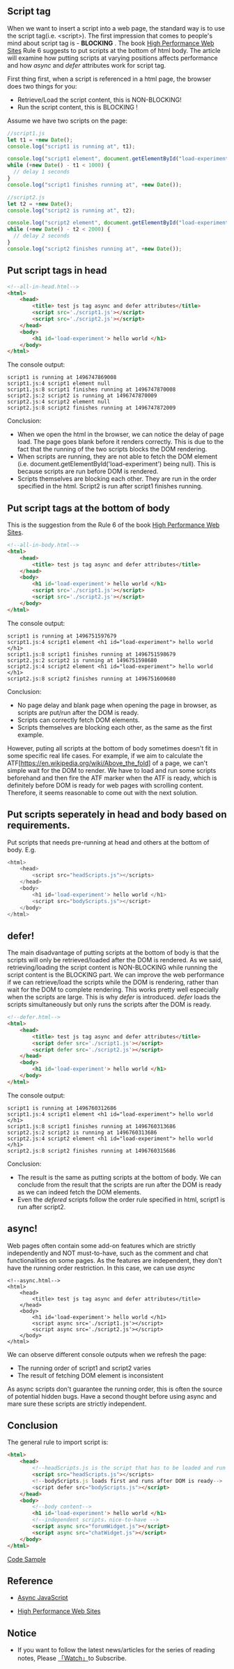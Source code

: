 ## Script tag

When we want to insert a script into a web page, the standard way is to use the script tag(i.e. \<script\>). The first impression that comes to people's mind about script tag is - **BLOCKING** .
The book [High Performance Web Sites](https://www.amazon.com/High-Performance-Web-Sites-Essential/dp/0596529309/ref=sr_1_1?s=books&ie=UTF8&qid=1521248657&sr=1-1&keywords=high+performance+websites) Rule 6 suggests to put scripts at the bottom of html body. The article will examine how putting scripts at varying positions affects performance and how _async_ and _defer_ attributes work for script tag.

First thing first, when a script is referenced in a html page, the browser does two things for you:

- Retrieve/Load the script content, this is NON-BLOCKING!
- Run the script content, this is BLOCKING !

Assume we have two scripts on the page:

```javascript
//script1.js
let t1 = +new Date();
console.log("script1 is running at", t1);

console.log("script1 element", document.getElementById("load-experiment"));
while (+new Date() - t1 < 1000) {
  // delay 1 seconds
}
console.log("script1 finishes running at", +new Date());
```

```javascript
//script2.js
let t2 = +new Date();
console.log("script2 is running at", t2);

console.log("script2 element", document.getElementById("load-experiment"));
while (+new Date() - t2 < 2000) {
  // delay 2 seconds
}
console.log("script2 finishes running at", +new Date());
```

## Put script tags in head

```html
<!--all-in-head.html-->
<html>
    <head>
        <title> test js tag async and defer attributes</title>
        <script src='./script1.js'></script>
        <script src='./script2.js'></script>
    </head>
    <body>
        <h1 id='load-experiment'> hello world </h1>
    </body>
</html>
```

The console output:

```
script1 is running at 1496747869008
script1.js:4 script1 element null
script1.js:8 script1 finishes running at 1496747870008
script2.js:2 script2 is running at 1496747870009
script2.js:4 script2 element null
script2.js:8 script2 finishes running at 1496747872009
```

Conclusion:

- When we open the html in the browser, we can notice the delay of page load. The page goes blank before it renders correctly. This is due to the fact that the running of the two scripts blocks the DOM rendering.
- When scripts are running, they are not able to fetch the DOM element (i.e. document.getElementById('load-experiment') being null). This is because scripts are run before DOM is rendered.
- Scripts themselves are blocking each other. They are run in the order specified in the html. Script2 is run after script1 finishes running.

## Put script tags at the bottom of body

This is the suggestion from the Rule 6 of the book [High Performance Web Sites](https://www.amazon.com/High-Performance-Web-Sites-Essential/dp/0596529309/ref=sr_1_1?s=books&ie=UTF8&qid=1521248657&sr=1-1&keywords=high+performance+websites).

```html
<!--all-in-body.html-->
<html>
    <head>
        <title> test js tag async and defer attributes</title>
    </head>
    <body>
        <h1 id='load-experiment'> hello world </h1>
        <script src='./script1.js'></script>
        <script src='./script2.js'></script>
    </body>
</html>
```

The console output:

```
script1 is running at 1496751597679
script1.js:4 script1 element <h1 id=​"load-experiment">​ hello world ​</h1>​
script1.js:8 script1 finishes running at 1496751598679
script2.js:2 script2 is running at 1496751598680
script2.js:4 script2 element <h1 id=​"load-experiment">​ hello world ​</h1>​
script2.js:8 script2 finishes running at 1496751600680
```

Conclusion:

- No page delay and blank page when opening the page in browser, as scripts are put/run after the DOM is ready.
- Scripts can correctly fetch DOM elements.
- Scripts themselves are blocking each other, as the same as the first example.

However, puting all scripts at the bottom of body sometimes doesn't fit in some specific real life cases. For example, if we aim to calculate the ATF[https://en.wikipedia.org/wiki/Above_the_fold] of a page, we can't simple wait for the DOM to render. We have to load and run some scripts beforehand and then fire the ATF marker when the ATF is ready, which is definitely before DOM is ready for web pages with scrolling content. Therefore, it seems reasonable to come out with the next solution.

## Put scripts seperately in head and body based on requirements.

Put scripts that needs pre-running at head and others at the bottom of body. E.g.

```javascript
<html>
    <head>
        <script src="headScripts.js"></scripts>
    </head>
    <body>
        <h1 id='load-experiment'> hello world </h1>
        <script src="bodyScripts.js"></script>
    </body>
</html>
```

## defer!

The main disadvantage of putting scripts at the bottom of body is that the scripts will only be retrieved/loaded after the DOM is rendered. As we said, retrieving/loading the script content is NON-BLOCKING while running the script content is the BLOCKING part. We can improve the web performance if we can retrieve/load the scripts while the DOM is rendering, rather than wait for the DOM to complete rendering. This works pretty well especially when the scripts are large. This is why _defer_ is introduced. _defer_ loads the scripts simultaneously but only runs the scripts after the DOM is ready.

```html
<!--defer.html-->
<html>
    <head>
        <title> test js tag async and defer attributes</title>
        <script defer src='./script1.js'></script>
        <script defer src='./script2.js'></script>
    </head>
    <body>
        <h1 id='load-experiment'> hello world </h1>
    </body>
</html>
```

The console output:

```
script1 is running at 1496760312686
script1.js:4 script1 element <h1 id=​"load-experiment">​ hello world ​</h1>​
script1.js:8 script1 finishes running at 1496760313686
script2.js:2 script2 is running at 1496760313686
script2.js:4 script2 element <h1 id=​"load-experiment">​ hello world ​</h1>​
script2.js:8 script2 finishes running at 1496760315686
```

Conclusion:

- The result is the same as putting scripts at the bottom of body. We can conclude from the result that the scripts are run after the DOM is ready as we can indeed fetch the DOM elements.
- Even the _defered_ scripts follow the order rule specified in html, script1 is run after script2.

## async!

Web pages often contain some add-on features which are strictly independently and NOT must-to-have, such as the comment and chat functionalities on some pages. As the features are independent, they don't have the running order restriction. In this case, we can use _async_

```
<!--async.html-->
<html>
    <head>
        <title> test js tag async and defer attributes</title>
    </head>
    <body>
        <h1 id='load-experiment'> hello world </h1>
        <script async src='./script1.js'></script>
        <script async src='./script2.js'></script>
    </body>
</html>
```

We can observe different console outputs when we refresh the page:

- The running order of script1 and script2 varies
- The result of fetching DOM element is inconsistent

As async scripts don't guarantee the running order, this is often the source of potential hidden bugs. Have a second thought before using async and mare sure these scripts are strictly independent.

## Conclusion

The general rule to import script is:

```html
<html>
    <head>
        <!--headScripts.js is the script that has to be loaded and run before DOM is ready-->
        <script src="headScripts.js"></scripts>
        <!--bodyScripts.js loads first and runs after DOM is ready-->
        <script defer src="bodyScripts.js"></script>
    </head>
    <body>
        <!--body content-->
        <h1 id='load-experiment'> hello world </h1>
        <!--independent scripts，nice-to-have -->
        <script async src="forumWidget.js"></script>
        <script async src="chatWidget.js"></script>
    </body>
</html>
```

[Code Sample](https://github.com/n0ruSh/the-art-of-reading/tree/master/javascript/Async%20Javascript/defer-async)

## Reference

- [Async JavaScript](https://www.amazon.com/Async-JavaScript-Responsive-Pragmatic-Express-ebook/dp/B00AKM4RVG)

- [High Performance Web Sites](https://www.amazon.com/High-Performance-Web-Sites-Essential/dp/0596529309/ref=sr_1_1?s=books&ie=UTF8&qid=1521248657&sr=1-1&keywords=high+performance+websites)

## Notice

- If you want to follow the latest news/articles for the series of reading notes, Please [「Watch」](https://github.com/n0ruSh/the-art-of-reading)to Subscribe.
